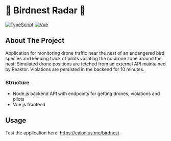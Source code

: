 # 🦆 Birdnest Radar 🦆

[![TypeScript](https://badgen.net/badge/icon/typescript?icon=typescript&label)](https://typescriptlang.org)
[![Vue](https://img.shields.io/badge/vue-3.2-brightgreen.svg)](https://vuejs.org/)

## About The Project

Application for monitoring drone traffic near the nest of an endangered bird species and keeping track of pilots violating the no drone zone around the nest. 
Simulated drone positions are fetched from an external API maintained by Reaktor. Violations are persisted in the backend for 10 minutes.

### Structure

- Node.js backend API with endpoints for getting drones, violations and pilots
- Vue.js frontend

## Usage

Test the application here: https://calonius.me/birdnest 
